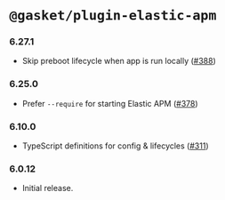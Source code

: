 # `@gasket/plugin-elastic-apm`

### 6.27.1

- Skip preboot lifecycle when app is run locally ([#388])

### 6.25.0

- Prefer `--require` for starting Elastic APM ([#378])

### 6.10.0

- TypeScript definitions for config & lifecycles ([#311])

### 6.0.12

- Initial release.


[#311]:https://github.com/godaddy/gasket/pull/311
[#378]:https://github.com/godaddy/gasket/pull/378
[#388]:https://github.com/godaddy/gasket/pull/388
